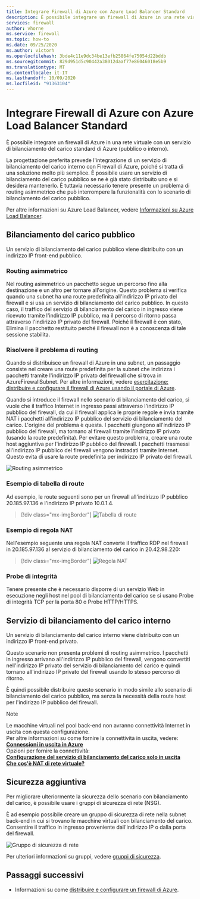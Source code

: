```yaml
---
title: Integrare Firewall di Azure con Azure Load Balancer Standard
description: È possibile integrare un firewall di Azure in una rete virtuale con un servizio di bilanciamento del carico standard di Azure (pubblico o interno).
services: firewall
author: vhorne
ms.service: firewall
ms.topic: how-to
ms.date: 09/25/2020
ms.author: victorh
ms.openlocfilehash: 3bde4c11e9dc34be13efb25864fe75054d22bddb
ms.sourcegitcommit: 829d951d5c90442a38012daaf77e86046018e5b9
ms.translationtype: MT
ms.contentlocale: it-IT
ms.lasthandoff: 10/09/2020
ms.locfileid: "91363104"
---
```

# <a name="integrate-azure-firewall-with-azure-standard-load-balancer"></a>Integrare Firewall di Azure con Azure Load Balancer Standard

È possibile integrare un firewall di Azure in una rete virtuale con un servizio di bilanciamento del carico standard di Azure (pubblico o interno). 

La progettazione preferita prevede l'integrazione di un servizio di bilanciamento del carico interno con Firewall di Azure, poiché si tratta di una soluzione molto più semplice. È possibile usare un servizio di bilanciamento del carico pubblico se ne è già stato distribuito uno e si desidera mantenerlo. È tuttavia necessario tenere presente un problema di routing asimmetrico che può interrompere la funzionalità con lo scenario di bilanciamento del carico pubblico.

Per altre informazioni su Azure Load Balancer, vedere [Informazioni su Azure Load Balancer](../load-balancer/load-balancer-overview.md).

## <a name="public-load-balancer"></a>Bilanciamento del carico pubblico

Un servizio di bilanciamento del carico pubblico viene distribuito con un indirizzo IP front-end pubblico.

### <a name="asymmetric-routing"></a>Routing asimmetrico

Nel routing asimmetrico un pacchetto segue un percorso fino alla destinazione e un altro per tornare all'origine. Questo problema si verifica quando una subnet ha una route predefinita all'indirizzo IP privato del firewall e si usa un servizio di bilanciamento del carico pubblico. In questo caso, il traffico del servizio di bilanciamento del carico in ingresso viene ricevuto tramite l'indirizzo IP pubblico, ma il percorso di ritorno passa attraverso l'indirizzo IP privato del firewall. Poiché il firewall è con stato, Elimina il pacchetto restituito perché il firewall non è a conoscenza di tale sessione stabilita.

### <a name="fix-the-routing-issue"></a>Risolvere il problema di routing

Quando si distribuisce un firewall di Azure in una subnet, un passaggio consiste nel creare una route predefinita per la subnet che indirizza i pacchetti tramite l'indirizzo IP privato del firewall che si trova in AzureFirewallSubnet. Per altre informazioni, vedere [esercitazione: distribuire e configurare il firewall di Azure usando il portale di Azure](tutorial-firewall-deploy-portal.md#create-a-default-route).

Quando si introduce il firewall nello scenario di bilanciamento del carico, si vuole che il traffico Internet in ingresso passi attraverso l'indirizzo IP pubblico del firewall, da cui il firewall applica le proprie regole e invia tramite NAT i pacchetti all'indirizzo IP pubblico del servizio di bilanciamento del carico. L'origine del problema è questa. I pacchetti giungono all'indirizzo IP pubblico del firewall, ma tornano al firewall tramite l'indirizzo IP privato (usando la route predefinita).
Per evitare questo problema, creare una route host aggiuntiva per l'indirizzo IP pubblico del firewall. I pacchetti trasmessi all'indirizzo IP pubblico del firewall vengono instradati tramite Internet. Questo evita di usare la route predefinita per indirizzo IP privato del firewall.

![Routing asimmetrico](media/integrate-lb/Firewall-LB-asymmetric.png)

### <a name="route-table-example"></a>Esempio di tabella di route

Ad esempio, le route seguenti sono per un firewall all'indirizzo IP pubblico 20.185.97.136 e l'indirizzo IP privato 10.0.1.4.

> [!div class="mx-imgBorder"]
> ![Tabella di route](media/integrate-lb/route-table.png)

### <a name="nat-rule-example"></a>Esempio di regola NAT

Nell'esempio seguente una regola NAT converte il traffico RDP nel firewall in 20.185.97.136 al servizio di bilanciamento del carico in 20.42.98.220:

> [!div class="mx-imgBorder"]
> ![Regola NAT](media/integrate-lb/nat-rule-02.png)

### <a name="health-probes"></a>Probe di integrità

Tenere presente che è necessario disporre di un servizio Web in esecuzione negli host nel pool di bilanciamento del carico se si usano Probe di integrità TCP per la porta 80 o Probe HTTP/HTTPS.

## <a name="internal-load-balancer"></a>Servizio di bilanciamento del carico interno

Un servizio di bilanciamento del carico interno viene distribuito con un indirizzo IP front-end privato.

Questo scenario non presenta problemi di routing asimmetrico. I pacchetti in ingresso arrivano all'indirizzo IP pubblico del firewall, vengono convertiti nell'indirizzo IP privato del servizio di bilanciamento del carico e quindi tornano all'indirizzo IP privato del firewall usando lo stesso percorso di ritorno.

È quindi possibile distribuire questo scenario in modo simile allo scenario di bilanciamento del carico pubblico, ma senza la necessità della route host per l'indirizzo IP pubblico del firewall.

>[!NOTE]
>Le macchine virtuali nel pool back-end non avranno connettività Internet in uscita con questa configurazione. </br> Per altre informazioni su come fornire la connettività in uscita, vedere: </br> **[Connessioni in uscita in Azure](../load-balancer/load-balancer-outbound-connections.md)**</br> Opzioni per fornire la connettività: </br> **[Configurazione del servizio di bilanciamento del carico solo in uscita](../load-balancer/egress-only.md)** </br> [**Che cos'è NAT di rete virtuale?**](../virtual-network/nat-overview.md)


## <a name="additional-security"></a>Sicurezza aggiuntiva

Per migliorare ulteriormente la sicurezza dello scenario con bilanciamento del carico, è possibile usare i gruppi di sicurezza di rete (NSG).

È ad esempio possibile creare un gruppo di sicurezza di rete nella subnet back-end in cui si trovano le macchine virtuali con bilanciamento del carico. Consentire il traffico in ingresso proveniente dall'indirizzo IP o dalla porta del firewall.

![Gruppo di sicurezza di rete](media/integrate-lb/nsg-01.png)

Per ulteriori informazioni su gruppi, vedere [gruppi di sicurezza](../virtual-network/security-overview.md).

## <a name="next-steps"></a>Passaggi successivi

- Informazioni su come [distribuire e configurare un firewall di Azure](tutorial-firewall-deploy-portal.md).